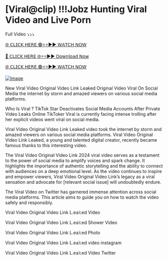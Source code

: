 # [Viral@clip) !!!Jobz Hunting Viral Video and Live Porn
Full Video ⤵️⤵️⤵️

[🌐 𝖢𝖫𝖨𝖢𝖪 𝖧𝖤𝖱𝖤 🟢==►► 𝖶𝖠𝖳𝖢𝖧 𝖭𝖮𝖶](https://3-tanei-pinik.blogspot.com/2025/02/viral-video.html)

[🔴 𝖢𝖫𝖨𝖢𝖪 𝖧𝖤𝖱𝖤 🌐==►► 𝖣𝗈𝗐𝗇𝗅𝗈𝖺𝖽 𝖭𝗈𝗐](https://3-tanei-pinik.blogspot.com/2025/02/viral-video.html)

[🌐 𝖢𝖫𝖨𝖢𝖪 𝖧𝖤𝖱𝖤 🟢==►► 𝖶𝖠𝖳𝖢𝖧 𝖭𝖮𝖶](https://3-tanei-pinik.blogspot.com/2025/02/viral-video.html)

[![Image](https://github.com/user-attachments/assets/ff3b7bd4-415c-4ca3-a6c8-b1f096193c29)](https://3-tanei-pinik.blogspot.com/2025/02/viral-video.html)

New Viral   Video Original Video Link Leaked Original Video Viral On Social Media the internet by storm and amazed viewers on various social media platforms.

Who Is Viral  ? TikTok Star Deactivates Social Media Accounts After Private Video Leaks Online TikToker Viral   is currently facing intense trolling after her explicit videos went viral on social media.

Viral   Video Original Video Link Leaked video took the internet by storm and amazed viewers on various social media platforms. Viral   Video Original Video Link Leaked, a young and talented digital creator, recently became famous thanks to this interesting video.

The Viral   Video Original Video Link 2024 viral video serves as a testament to the power of social media to amplify voices and spark change. It highlights the importance of authentic storytelling and the ability to connect with audiences on a deep emotional level. As the video continues to inspire and empower viewers, Viral   Video Original Video Link’s legacy as a viral sensation and advocate for [relevant social issue] will undoubtedly endure.

The Viral   Video on Twitter has garnered immense attention across social media platforms. This article aims to guide you on how to watch the video safely and responsibly.

Viral   Video Original Video Link L.ea𝚔ed Video

Viral   Video Original Video Link L.ea𝚔ed Shower Video

Viral   Video Original Video Link L.ea𝚔ed Photo

Viral   Video Original Video Link L.ea𝚔ed video instagram

Viral   Video Original Video Link L.ea𝚔ed Video Twitter
